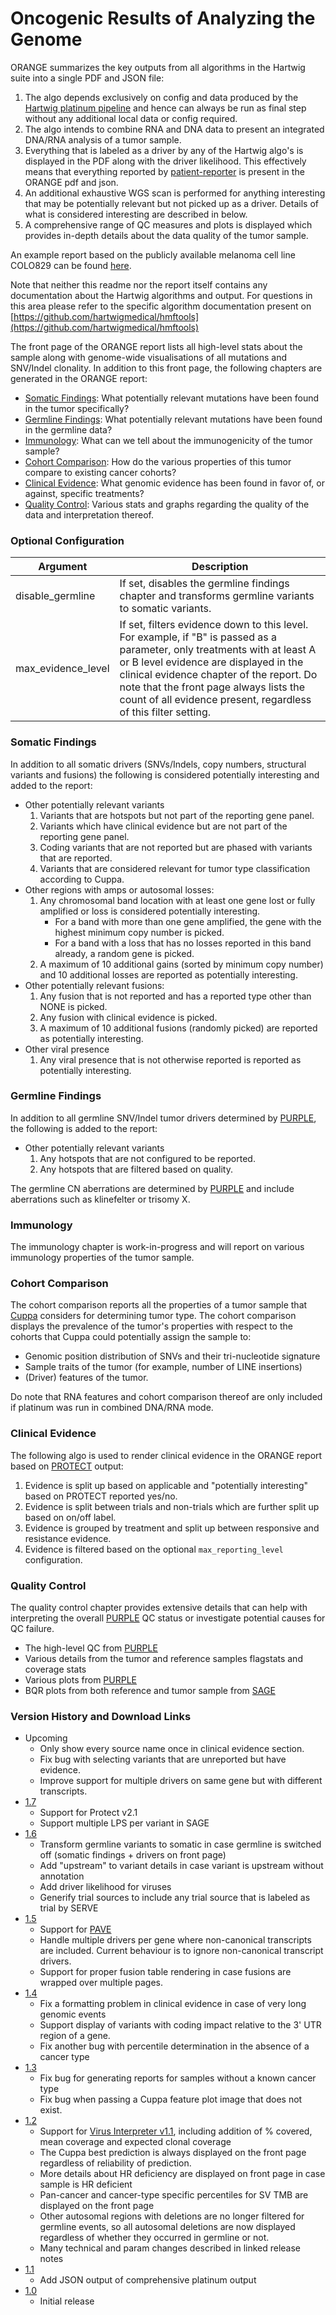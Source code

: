# Oncogenic Results of Analyzing the Genome

ORANGE summarizes the key outputs from all algorithms in the Hartwig suite into a single PDF and JSON file:
 1. The algo depends exclusively on config and data produced by the [Hartwig platinum pipeline](https://github.com/hartwigmedical/platinum) 
 and hence can always be run as final step without any additional local data or config required. 
 1. The algo intends to combine RNA and DNA data to present an integrated DNA/RNA analysis of a tumor sample. 
 1. Everything that is labeled as a driver by any of the Hartwig algo's is displayed in the PDF along with the driver likelihood. 
 This effectively means that everything reported by [patient-reporter](../patient-reporter) is present in the ORANGE pdf and json.
 1. An additional exhaustive WGS scan is performed for anything interesting that may be potentially relevant but not picked up as a driver.
 Details of what is considered interesting are described in below.
 1. A comprehensive range of QC measures and plots is displayed which provides in-depth details about the data quality of the tumor sample. 
 
An example report based on the publicly available melanoma cell line COLO829 can be found [here](src/main/resources/Test.orange.pdf).

Note that neither this readme nor the report itself contains any documentation about the Hartwig algorithms and output. For questions in 
this area please refer to the specific algorithm documentation present on [https://github.com/hartwigmedical/hmftools](https://github.com/hartwigmedical/hmftools)

The front page of the ORANGE report lists all high-level stats about the sample along with genome-wide visualisations of all mutations and 
SNV/Indel clonality. In addition to this front page, the following chapters are generated in the ORANGE report:
 
  - [Somatic Findings](#somatic-findings): What potentially relevant mutations have been found in the tumor specifically?
  - [Germline Findings](#germline-findings): What potentially relevant mutations have been found in the germline data? 
  - [Immunology](#immunology): What can we tell about the immunogenicity of the tumor sample?
  - [Cohort Comparison](#cohort-comparison): How do the various properties of this tumor compare to existing cancer cohorts?
  - [Clinical Evidence](#clinical-evidence): What genomic evidence has been found in favor of, or against, specific treatments?
  - [Quality Control](#quality-control): Various stats and graphs regarding the quality of the data and interpretation thereof. 

### Optional Configuration

Argument | Description
---|---
disable_germline  | If set, disables the germline findings chapter and transforms germline variants to somatic variants.
max_evidence_level | If set, filters evidence down to this level. For example, if "B" is passed as a parameter, only treatments with at least A or B level evidence are displayed in the clinical evidence chapter of the report. Do note that the front page always lists the count of all evidence present, regardless of this filter setting.

### Somatic Findings 

In addition to all somatic drivers (SNVs/Indels, copy numbers, structural variants and fusions) the following is considered potentially
interesting and added to the report:
 - Other potentially relevant variants
    1. Variants that are hotspots but not part of the reporting gene panel.
    1. Variants which have clinical evidence but are not part of the reporting gene panel.
    1. Coding variants that are not reported but are phased with variants that are reported.
    1. Variants that are considered relevant for tumor type classification according to Cuppa.
 - Other regions with amps or autosomal losses:
    1. Any chromosomal band location with at least one gene lost or fully amplified or loss is considered potentially interesting.
        - For a band with more than one gene amplified, the gene with the highest minimum copy number is picked.
        - For a band with a loss that has no losses reported in this band already, a random gene is picked.
    1. A maximum of 10 additional gains (sorted by minimum copy number) and 10 additional losses are reported as potentially interesting. 
 - Other potentially relevant fusions:
    1. Any fusion that is not reported and has a reported type other than NONE is picked. 
    1. Any fusion with clinical evidence is picked. 
    1. A maximum of 10 additional fusions (randomly picked) are reported as potentially interesting.
 - Other viral presence
    1. Any viral presence that is not otherwise reported is reported as potentially interesting. 
    
### Germline Findings

In addition to all germline SNV/Indel tumor drivers determined by [PURPLE](../purple), the following is added to the report:
 - Other potentially relevant variants
    1. Any hotspots that are not configured to be reported.
    1. Any hotspots that are filtered based on quality.
    
The germline CN aberrations are determined by [PURPLE](../purple) and include aberrations such as klinefelter or trisomy X. 

### Immunology

The immunology chapter is work-in-progress and will report on various immunology properties of the tumor sample.

### Cohort Comparison

The cohort comparison reports all the properties of a tumor sample that [Cuppa](../cuppa) considers for determining tumor type. The cohort
comparison displays the prevalence of the tumor's properties with respect to the cohorts that Cuppa could potentially assign the sample to:
 - Genomic position distribution of SNVs and their tri-nucleotide signature
 - Sample traits of the tumor (for example, number of LINE insertions)
 - (Driver) features of the tumor.
 
Do note that RNA features and cohort comparison thereof are only included if platinum was run in combined DNA/RNA mode.  
 
### Clinical Evidence 
 
 The following algo is used to render clinical evidence in the ORANGE report based on [PROTECT](../protect) output:
  1. Evidence is split up based on applicable and "potentially interesting" based on PROTECT reported yes/no.
  1. Evidence is split between trials and non-trials which are further split up based on on/off label. 
  1. Evidence is grouped by treatment and split up between responsive and resistance evidence.
  1. Evidence is filtered based on the optional `max_reporting_level` configuration. 

### Quality Control

The quality control chapter provides extensive details that can help with interpreting the overall [PURPLE](../purple) QC status or 
investigate potential causes for QC failure.
 - The high-level QC from [PURPLE](../purple)
 - Various details from the tumor and reference samples flagstats and coverage stats
 - Various plots from [PURPLE](../purple)  
 - BQR plots from both reference and tumor sample from [SAGE](../sage)

### Version History and Download Links
- Upcoming
  - Only show every source name once in clinical evidence section.
  - Fix bug with selecting variants that are unreported but have evidence.
  - Improve support for multiple drivers on same gene but with different transcripts.
- [1.7](https://github.com/hartwigmedical/hmftools/releases/tag/orange-v1.7)
  - Support for Protect v2.1
  - Support multiple LPS per variant in SAGE
- [1.6](https://github.com/hartwigmedical/hmftools/releases/tag/orange-v1.6)
  - Transform germline variants to somatic in case germline is switched off (somatic findings + drivers on front page)
  - Add "upstream" to variant details in case variant is upstream without annotation
  - Add driver likelihood for viruses
  - Generify trial sources to include any trial source that is labeled as trial by SERVE
- [1.5](https://github.com/hartwigmedical/hmftools/releases/tag/orange-v1.5)
  - Support for [PAVE](../pave/README.md)
  - Handle multiple drivers per gene where non-canonical transcripts are included. Current behaviour is to ignore non-canonical transcript drivers.
  - Support for proper fusion table rendering in case fusions are wrapped over multiple pages. 
- [1.4](https://github.com/hartwigmedical/hmftools/releases/tag/orange-v1.4)
  - Fix a formatting problem in clinical evidence in case of very long genomic events
  - Support display of variants with coding impact relative to the 3' UTR region of a gene. 
  - Fix another bug with percentile determination in the absence of a cancer type
- [1.3](https://github.com/hartwigmedical/hmftools/releases/tag/orange-v1.3)
  - Fix bug for generating reports for samples without a known cancer type
  - Fix bug when passing a Cuppa feature plot image that does not exist. 
- [1.2](https://github.com/hartwigmedical/hmftools/releases/tag/orange-v1.2) 
  - Support for [Virus Interpreter v1.1](../virus-interpreter/README.md), including addition of % covered, mean coverage and expected 
  clonal coverage
  - The Cuppa best prediction is always displayed on the front page regardless of reliability of prediction.
  - More details about HR deficiency are displayed on front page in case sample is HR deficient
  - Pan-cancer and cancer-type specific percentiles for SV TMB are displayed on the front page
  - Other autosomal regions with deletions are no longer filtered for germline events, so all autosomal deletions are now displayed
  regardless of whether they occurred in germline or not.
  - Many technical and param changes described in linked release notes 
- [1.1](https://github.com/hartwigmedical/hmftools/releases/tag/orange-v1.1)
  - Add JSON output of comprehensive platinum output
- [1.0](https://github.com/hartwigmedical/hmftools/releases/tag/orange-v1.0)
  - Initial release
